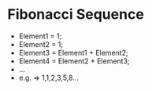 # Fibonacci Sequence
- Element1 = 1;
- Element2 = 1;
- Element3 = Element1 + Element2;
- Element4 = Element2 + Element3;
- ...
- e.g. => 1,1,2,3,5,8...